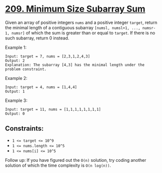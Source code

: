 [209. Minimum Size Subarray Sum](https://leetcode.com/problems/minimum-size-subarray-sum/)
================================
Given an array of positive integers `nums` and a positive integer `target`,
return the minimal length of a contiguous subarray `[numsl, numsl+1, ..., numsr-1, numsr]`
of which the sum is greater than or equal to `target`. If there is no such subarray,
return 0 instead.

Example 1:
```
Input: target = 7, nums = [2,3,1,2,4,3]
Output: 2
Explanation: The subarray [4,3] has the minimal length under the problem constraint.
```

Example 2:
```
Input: target = 4, nums = [1,4,4]
Output: 1
```

Example 3:
```
Input: target = 11, nums = [1,1,1,1,1,1,1,1]
Output: 0
```

Constraints:
---
 - `1 <= target <= 10^9`
 - `1 <= nums.length <= 10^5`
 - `1 <= nums[i] <= 10^5`

Follow up: If you have figured out the `O(n)` solution, try coding
another solution of which the time complexity is `O(n log(n))`.
